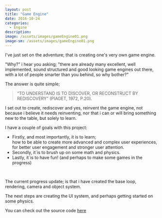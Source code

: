 ```yaml
---
layout: post
title: "Game Engine"
date: 2016-10-24
categories:
  - Engine
description: 
image: /assets/images/gameEngine01.png
image-sm: /assets/images/gameEngine01.png
---
```


I've just set on the adventure; that is creating one's very own game engine.

"Why?" i hear you asking; "there are already many excellent, well implemented, sound structured and good looking game engines out there, with a lot of people smarter than you behind, so why bother?"

The answer is quite simple;

> “TO UNDERSTAND IS TO DISCOVER, OR RECONSTRUCT BY REDISCOVERY” (PIAGET, 1972, P.20).

I set out to create, rediscover and yes, reinvent the game engine, not because i believe it needs reinventing, nor that i can or will bring something new to the table, but solely to learn.

I have a couple of goals with this project:

<ul class="list">
    <li>
        Firstly, and most importantly, it is to learn;<br/>
        how to be able to create more advanced and complex user experiences, for better user engagement and stronger user attention.
    </li>
    <li>
        Secondly, it`is to brush up on some math and physics.
    </li>
    <li>
        Lastly, it`is to have fun! (and perhaps to make some games in the progress)
    </li>
</ul>

<br/>

The current progress update; is that i have created the base loop, rendering, camera and object system.

The next steps are creating the UI system, and perhaps getting started on some physics.

You can check out the source code [here](https://github.com/marcusrognes/engine)
